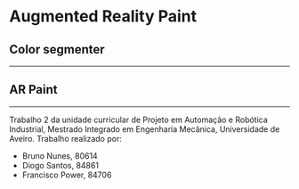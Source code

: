 # Augmented Reality Paint

## Color segmenter

***
## AR Paint


***
Trabalho 2 da unidade curricular de Projeto em Automação e Robótica Industrial, Mestrado Integrado em Engenharia Mecânica, Universidade de Aveiro.
Trabalho realizado por:
- Bruno Nunes, 80614
- Diogo Santos, 84861
- Francisco Power, 84706
